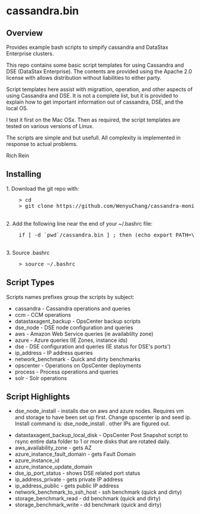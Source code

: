# cassandra.bin
## Overview
Provides example bash scripts to simpify cassandra and DataStax Enterprise clusters.

This repo contains some basic script templates for using Cassandra and DSE (DataStax Enterprise). The contents are provided using the Apache 2.0 license with allows distribution without liabilities to either party.

Script templates here assist with migrattion, operation, and other aspects of using Cassandra and DSE. It is not a complete list, but it is provided to explain how to get important information out of cassandra, DSE, and the local OS.

I test it first on the Mac OSx. Then as required, the script templates are tested on various versions of Linux.

The scripts are simple and but usefull. All complexity is implemented in response to actual problems.

Rich Rein


## Installing


<sp>1. Download the git repo with:
<pre>
	> cd
    > git clone https://github.com/WenyuChang/cassandra-monitor-utilities.git
</pre>

<br>2. Add the following line near the end of your ~/.bashrc file:
<pre>
    if [ -d `pwd`/cassandra.bin ] ; then (echo export PATH=\"\$PATH:`pwd`/cassandra.bin\" >> ~/.bashrc); else echo Error: Not in parent folder; fi
</pre>

<br>3. Source .bashrc
<pre>
    > source ~/.bashrc
</pre>

## Script Types
Scripts names prefixes group the scripts by subject:
<ul>
<li>cassandra - Cassandra operations and queries
<li>ccm - CCM operations
<li>datastaxagent_backup - OpsCenter backup scripts
<li>dse_node - DSE node configuration and queries
<li>aws - Amazon Web Service queries (ie availablilty zone)
<li>azure - Azure queries (IE Zones, instance ids)
<li>dse - DSE configuration and queries (IE status for DSE's ports') <li>ip_address - IP address queries
<li>network_benchmark - Quick and dirty benchmarks
<li>opscenter - Operations on OpsCenter deployments
<li>process - Process operations and queries
<li>solr - Solr operations </ul>

## Script Highlights
<ul>
<li><p>dse_node_install - installs dse on aws and azure nodes. Requires vm and storage to have been set up first. Change opscenter ip and seed ip. Install command is: dse_node_install <datacenter> . other IPs are figured out.
<li>datastaxagent_backup_local_disk - OpsCenter Post Snapshot script to rsync entire data folder to 1 or more disks that are rotated daily.
<li>aws_availability_zone - gets AZ
<li>azure_instance_fault_domain - gets Fault Domain
<li>azure_instance_id
<li>azure_instance_update_domain
<li>dse_ip_port_status - shows DSE related port status <li>ip_address_private - gets private IP address
<li>ip_address_public - gets public IP address <li>network_benchmark_to_ssh_host - ssh benchmark (quick and dirty) <li>storage_benchmark_read - dd benchmark (quick and dirty)
<li>storage_benchmark_write - dd benchmark (quick and dirty)
</ul>



